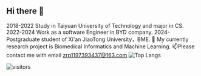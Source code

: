 ## Hi there 👋

<!--
**zrpstc/zrpstc** is a ✨ _special_ ✨ repository because its `README.md` (this file) appears on your GitHub profile.

Here are some ideas to get you started:

- 🔭 I’m currently working on ...
- 🌱 I’m currently learning ...
- 👯 I’m looking to collaborate on ...
- 🤔 I’m looking for help with ...
- 💬 Ask me about ...
- 📫 How to reach me: ...
- 😄 Pronouns: ...
- ⚡ Fun fact: ...
-->
2018-2022 Study in Taiyuan University of Technology and major in CS.
2022-2024 Work as a software Engineer in BYD company.
2024-     Postgraduate student of Xi'an JiaoTong University，BME.
🔭 My currently research project is Biomedical Informatics and Machine Learning.
📫Please contact me with email zrp1197393437@163.com
![Top Langs](https://github-readme-stats.vercel.app/api/top-langs/?username=zrpstc)

![visitors](https://visitor-badge.glitch.me/badge?page_id=zrpstc&left_color=green&right_color=red)
